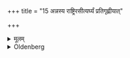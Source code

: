 +++
title = "15 अन्नस्य राष्ट्रिरसीत्यर्घ्यं प्रतिगृह्णीयात्"

+++

<details><summary>मूलम्</summary>

अन्नस्य राष्ट्रिरसीत्यर्घ्यं प्रतिगृह्णीयात् १५
</details>

<details><summary>Oldenberg</summary>

15. Let him drink three times with (the formulas), 'The glorys,' 'The mights,' 'The fortunes' (l.l. 12).
</details>
